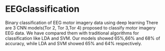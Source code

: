 # EEGclassification
Binary classification of EEG motor imagery data using deep learning 
There are 3 CNN models(Tor 2, Tor 3,Tor 4) proposed to classify motor imagery EEG data. We have compared them with traditional algorithms
for classification like LDA and SVM. Our models showed 65%,66% and 68% of accuracy, while LDA and SVM showed 65% and 64% respectively.
